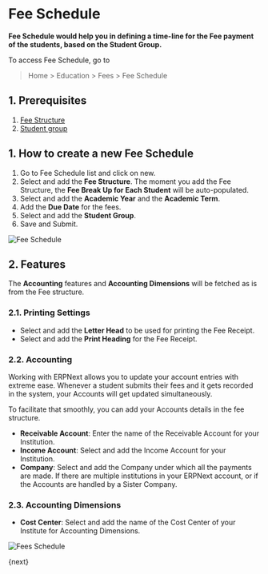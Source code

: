 # Fee Schedule

**Fee Schedule would help you in defining a time-line for the Fee payment of the students, based on the Student Group.**

To access Fee Schedule, go to 

> Home > Education > Fees > Fee Schedule

## 1. Prerequisites

1. [Fee Structure](/docs/user/manual/en/education/fee-structure)
1. [Student group](/docs/user/manual/en/education/student-group)

## 1. How to create a new Fee Schedule

1. Go to Fee Schedule list and click on new.
1. Select and add the **Fee Structure**. The moment you add the Fee Structure, the **Fee Break Up for Each Student** will be auto-populated.
1. Select and add the **Academic Year** and the **Academic Term**.
1. Add the **Due Date** for the fees.
1. Select and add the **Student Group**. 
1. Save and Submit.

![Fee Schedule](/docs/assets/img/education/education-fee-schedule-1.gif)

## 2. Features

The **Accounting** features and **Accounting Dimensions** will be fetched as is from the Fee structure.

### 2.1. Printing Settings

* Select and add the **Letter Head** to be used for printing the Fee Receipt.
* Select and add the **Print Heading** for the Fee Receipt.

### 2.2. Accounting

Working with ERPNext allows you to update your account entries with extreme ease. Whenever a student submits their fees and it gets recorded in the system, your Accounts will get updated simultaneously.

To facilitate that smoothly, you can add your Accounts details in the fee structure.

* **Receivable Account**: Enter the name of the Receivable Account for your Institution.
* **Income Account**: Select and add the Income Account for your Institution.
* **Company**: Select and add the Company under which all the payments are made. If there are multiple institutions in your ERPNext account, or if the Accounts are handled by a Sister Company.

### 2.3. Accounting Dimensions

* **Cost Center**: Select and add the name of the Cost Center of your Institute for Accounting Dimensions.

![Fees Schedule](/docs/assets/img/education/education-fee-schedule-2.png)

{next}
